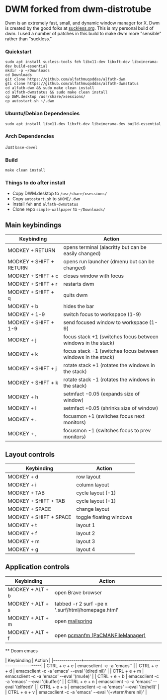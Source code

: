 # DWM forked from dwm-distrotube

Dwm is an extremely fast, small, and dynamic window manager for X. Dwm is created by the good folks at [suckless.org](https://suckless.org).  This is my personal build of dwm.  I used a number of patches in this build to make dwm more "sensible" rather than "suckless."

### Quickstart
```
sudo apt install sucless-tools feh libx11-dev libxft-dev libxinerama-dev build-essential
mkdir -p ~/Downloads
cd Downloads
git clone https://github.com/alfathmuqoddas/alfath-dwm
gti clone https://github.com/alfathmuqoddas/alfath-dwmstatus
cd alfath-dwm && sudo make clean install
cd alfath-dwmstatus && sudo make clean install
cp DWM.desktop /usr/share/xsessions/
cp autostart.sh ~/.dwm
```

### Ubuntu/Debian Dependencies
``sudo apt install libx11-dev libxft-dev libxinerama-dev build-essential``

### Arch Dependencies
Just ``base-devel``

### Build
``make clean install``

### Things to do after install
- Copy DWM.desktop to ``/usr/share/xsessions/``
- Copy ``autostart.sh`` to ``$HOME/.dwm``
- Install ``feh`` and ``alfath-dwmstatus``
- Clone repo ``simple-wallpaper`` to ``~/Downloads/``

## Main keybindings

| Keybinding              | Action                                                       |
|-------------------------|--------------------------------------------------------------|
| MODKEY + RETURN         | opens terminal (alacritty but can be easily changed)         |
| MODKEY + SHIFT + RETURN | opens run launcher (dmenu but can be changed)                |
| MODKEY + SHIFT + c      | closes window with focus                                     |
| MODKEY + SHIFT + r      | restarts dwm                                                 |
| MODKEY + SHIFT + q      | quits dwm                                                    |
| MODKEY + b              | hides the bar                                                |
| MODKEY + 1-9            | switch focus to workspace (1-9)                              |
| MODKEY + SHIFT + 1-9    | send focused window to workspace (1-9)                       |
| MODKEY + j              | focus stack +1 (switches focus between windows in the stack) |
| MODKEY + k              | focus stack -1 (switches focus between windows in the stack) |
| MODKEY + SHIFT + j      | rotate stack +1 (rotates the windows in the stack)           |
| MODKEY + SHIFT + k      | rotate stack -1 (rotates the windows in the stack)           |
| MODKEY + h              | setmfact -0.05 (expands size of window)                      |
| MODKEY + l              | setmfact +0.05 (shrinks size of window)                      |
| MODKEY + .              | focusmon +1 (switches focus next monitors)                   |
| MODKEY + ,              | focusmon -1 (switches focus to prev monitors)                |

## Layout controls

| Keybinding             | Action                  |
|------------------------|-------------------------|
| MODKEY + d             | row layout              |
| MODKEY + i             | column layout           |
| MODKEY + TAB           | cycle layout (-1)       |
| MODKEY + SHIFT + TAB   | cycle layout (+1)       |
| MODKEY + SPACE         | change layout           |
| MODKEY + SHIFT + SPACE | toggle floating windows |
| MODKEY + t             | layout 1                |
| MODKEY + f             | layout 2                |
| MODKEY + m             | layout 3                |
| MODKEY + g             | layout 4                |

## Application controls

| Keybinding       | Action                                                                       |
|------------------|------------------------------------------------------------------------------|
| MODKEY + ALT + b | open Brave browser                                                           |
| MODKEY + ALT + s | tabbed -r 2 surf -pe x '.surf/html/homepage.html'                            |
| MODKEY + ALT + m | open [mailspring](https://github.com/Foundry376/Mailspring)                  |
| MODKEY + ALT + f | open [pcmanfm (PaCMANFileManager)](https://wiki.archlinux.org/title/PCManFM) |

** Doom emacs

| Keybinding   | Action                                                 |
|--------------+--------------------------------------------------------|
| CTRL + e + e | emacsclient -c -a 'emacs'`                            |
| CTRL + e + d | emacsclient -c -a 'emacs' --eval '(dired nil)'        |
| CTRL + e + m | emacsclient -c -a 'emacs' --eval '(mu4e)'             |
| CTRL + e + b | emacsclient -c -a 'emacs' --eval '(ibuffer)'          |
| CTRL + e + n | emacsclient -c -a 'emacs' --eval '(elfeed)'           |
| CTRL + e + s | emacsclient -c -a 'emacs' --eval '(eshell)'           |
| CTRL + e + v | emacsclient -c -a 'emacs' --eval '(+vterm/here nil)'  |
